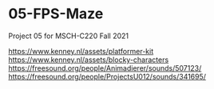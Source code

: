 # 05-FPS-Maze
Project 05 for MSCH-C220 Fall 2021  

https://www.kenney.nl/assets/platformer-kit
https://www.kenney.nl/assets/blocky-characters
https://freesound.org/people/Animadierer/sounds/507123/
https://freesound.org/people/ProjectsU012/sounds/341695/
